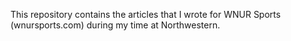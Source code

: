This repository contains the articles that I wrote for WNUR Sports (wnursports.com) during my time at Northwestern.
